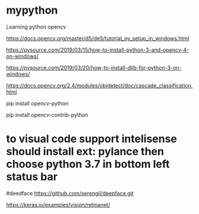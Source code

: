 # mypython
Learning python opencv

https://docs.opencv.org/master/d5/de5/tutorial_py_setup_in_windows.html

https://pysource.com/2019/03/15/how-to-install-python-3-and-opencv-4-on-windows/

https://pysource.com/2019/03/20/how-to-install-dlib-for-python-3-on-windows/


https://docs.opencv.org/2.4/modules/objdetect/doc/cascade_classification.html

pip install opencv-python

pip install opencv-contrib-python

# to visual code support intelisense should install ext: pylance then choose python 3.7 in bottom left status bar

#deedface
https://github.com/serengil/deepface.git


https://keras.io/examples/vision/retinanet/